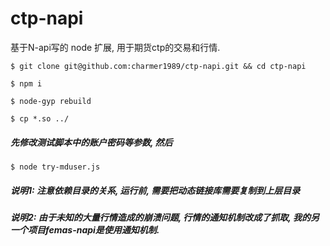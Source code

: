 # ctp-napi
基于N-api写的 node 扩展, 用于期货ctp的交易和行情.

`$ git clone git@github.com:charmer1989/ctp-napi.git && cd ctp-napi`

`$ npm i`

`$ node-gyp rebuild`

`$ cp *.so ../`
##### 先修改测试脚本中的账户密码等参数, 然后
`$ node try-mduser.js`

##### 说明1: 注意依赖目录的关系, 运行前, 需要把动态链接库需要复制到上层目录
##### 说明2: 由于未知的大量行情造成的崩溃问题, 行情的通知机制改成了抓取, 我的另一个项目femas-napi是使用通知机制.
